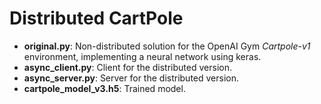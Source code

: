 # Distributed CartPole

* **original.py**: Non-distributed solution for the OpenAI Gym *Cartpole-v1* environment, implementing a neural network using keras.
* **async_client.py**: Client for the distributed version.
* **async_server.py**: Server for the distributed version.
* **cartpole_model_v3.h5**: Trained model.
